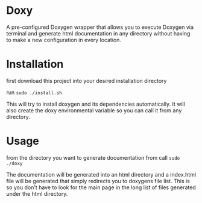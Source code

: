 # Doxy
A pre-configured Doxygen wrapper that allows you to execute Doxygen via terminal and generate html documentation in any directory without having to make a new configuration in every location.

# Installation
first download this project into your desired installation directory

run ```sudo ./install.sh```

This will try to install doxygen and its dependencies automatically. It will also create the doxy environmental variable so you can call it from any directory.

# Usage
from the directory you want to generate documentation from call
```sudo ./doxy```

The documentation will be generated into an html directory and a index.html file will be generated that simply redirects you to doxygens file list. This is so you don't have to look for the main page in the long list of files generated under the html directory.
